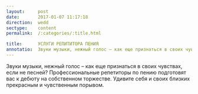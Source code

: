 ```yaml
---
layout:     post
date:       2017-01-07 11:17:18
direction:  wedd
sectype:    content
permalink:  /:categories/:title.html

title:      УСЛУГИ РЕПИТИТОРА ПЕНИЯ              
annotatio:  Звуки музыки, нежный голос – как еще признаться в своих чувствах, если не песней? Профессиональные репетиторы по пению подготовят вас к дебюту на собственном торжестве. Удивите себя и своих близких прекрасным и чувственным порывом. 
---
```


Звуки музыки, нежный голос – как еще признаться в своих чувствах, если не песней? Профессиональные репетиторы по пению подготовят вас к дебюту на собственном торжестве. Удивите себя и своих близких прекрасным и чувственным порывом. 